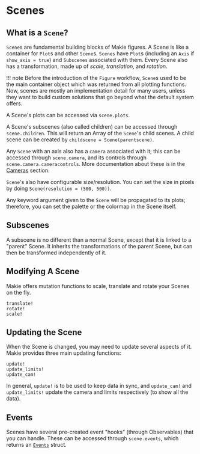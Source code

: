 # Scenes

## What is a `Scene`?

`Scene`s are fundamental building blocks of Makie figures.
A Scene is like a container for `Plot`s and other `Scene`s.
`Scenes` have `Plot`s (including an `Axis` if `show_axis = true`) and `Subscenes` associated with them.
Every Scene also has a transformation, made up of _scale_, _translation_, and _rotation_.

!!! note
    Before the introduction of the `Figure` workflow, `Scene`s used to be the main container object which was returned from all plotting functions.
    Now, scenes are mostly an implementation detail for many users, unless they want to build custom solutions that go beyond what the default system offers.

A Scene's plots can be accessed via `scene.plots`.

A Scene's subscenes (also called children) can be accessed through `scene.children`.  This will return an Array of the `Scene`'s child scenes.  A child scene can be created by `childscene = Scene(parentscene)`.

Any `Scene` with an axis also has a `camera` associated with it; this can be accessed through `scene.camera`, and its controls through `scene.camera.cameracontrols`.  More documentation about these is in the [Cameras](@ref) section.

`Scene`'s also have configurable size/resolution. You can set the size in pixels by doing `Scene(resolution = (500, 500))`.

Any keyword argument given to the `Scene` will be propagated to its plots; therefore, you can set the palette or the colormap in the Scene itself.

## Subscenes

A subscene is no different than a normal Scene, except that it is linked to a "parent" Scene.  It inherits the transformations of the parent Scene, but can then be transformed independently of it.

## Modifying A Scene

Makie offers mutation functions to scale, translate and rotate your Scenes on the fly.

```@docs
translate!
rotate!
scale!
```

## Updating the Scene

When the Scene is changed, you may need to update several aspects of it.  
Makie provides three main updating functions:

```@docs
update!
update_limits!
update_cam!
```

In general, `update!` is to be used to keep data in sync, and `update_cam!` and `update_limits!` update the camera and limits respectively (to show all the data).

## Events

Scenes have several pre-created event "hooks" (through Observables) that you can handle.  These can be accessed through `scene.events`, which returns an [`Events`](@ref) struct.
